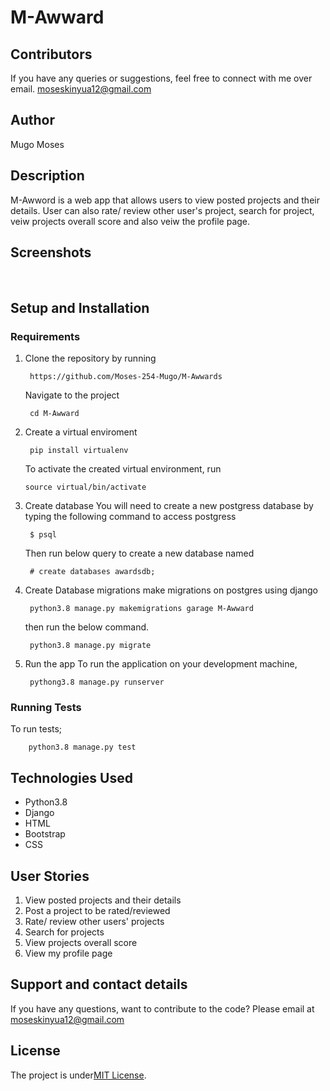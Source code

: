 # M-Awward
## Contributors
If you have any queries or suggestions, feel free to connect with me over email. moseskinyua12@gmail.com

## Author
Mugo Moses

## Description
M-Awword is a web app that allows users to view posted projects and their details. User can also rate/ review other user's project, search for project, veiw projects overall score and also veiw the profile page. 

## Screenshots
<img src="" alt="">
<img src="" alt="">
<img src="" alt="">

## Setup and Installation
### Requirements
1. Clone the repository by running

        https://github.com/Moses-254-Mugo/M-Awwards
    Navigate to the project

        cd M-Awward
 2. Create a virtual enviroment

         pip install virtualenv 

    To activate the created virtual environment, run

        source virtual/bin/activate
3. Create database
    You will need to create a new postgress database by typing the following command to access postgress

        $ psql

    Then run below query to create a new database named 

        # create databases awardsdb;
5. Create Database migrations
    make migrations on postgres using django

        python3.8 manage.py makemigrations garage M-Awward
    then run the below command.

        python3.8 manage.py migrate

6. Run the app
    To run the application on your development machine,

        pythong3.8 manage.py runserver
### Running Tests
To run tests;

        python3.8 manage.py test


## Technologies Used
* Python3.8
* Django
* HTML
* Bootstrap
* CSS

## User Stories
1. View posted projects and their details
2. Post a project to be rated/reviewed
3. Rate/ review other users' projects
4. Search for projects 
5. View projects overall score
6. View my profile page

## Support and contact details
If you have any questions, want to contribute to the code? Please email at
moseskinyua12@gmail.com

## License
The project is under[MIT License](LICENSE).